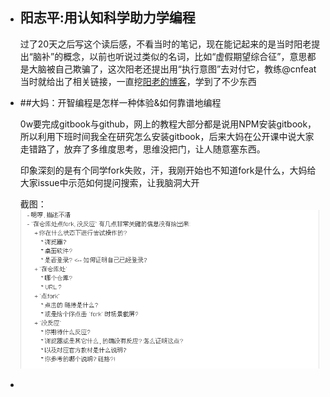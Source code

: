 - ## 阳志平:用认知科学助力学编程
   
   过了20天之后写这个读后感，不看当时的笔记，现在能记起来的是当时阳老提出“脑补”的概念，以前也听说过类似的名词，比如“虚假期望综合征”，意思都是大脑被自己欺骗了，这次阳老还提出用“执行意图”去对付它，教练@cnfeat 当时就给出了相关链接，一直挖[阳老的博客](http://www.yangzhiping.com/psy/)，学到了不少东西
  


- ##大妈：开智编程是怎样一种体验&如何靠谱地编程

   0w要完成gitbook与github，网上的教程大部分都是说用NPM安装gitbook，所以利用下班时间我全在研究怎么安装gitbook，后来大妈在公开课中说大家走错路了，放弃了多维度思考，思维没把门，让人随意塞东西。

   印象深刻的是有个同学fork失败，汗，我刚开始也不知道fork是什么，大妈给大家issue中示范如何提问搜索，让我脑洞大开
   
   截图：![](3.png)
- 

